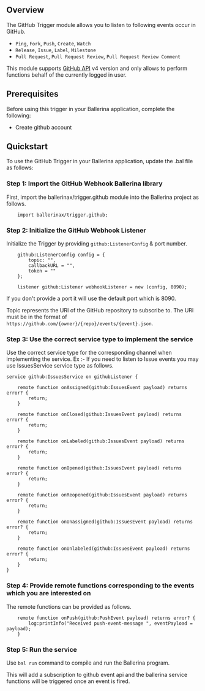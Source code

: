 
## Overview
The GitHub Trigger module allows you to listen to following events occur in GitHub. 
- `Ping`, `Fork`, `Push`, `Create`, `Watch`
- `Release`, `Issue`, `Label`, `Milestone`
- `Pull Request`, `Pull Request Review`, `Pull Request Review Comment`

This module supports [GitHub API](https://docs.github.com/en/graphql) v4 version and only allows to perform functions behalf of the currently logged in user.


## Prerequisites
Before using this trigger in your Ballerina application, complete the following:

* Create github account

## Quickstart
To use the GitHub Trigger in your Ballerina application, update the  .bal file as follows:

### Step 1: Import the GitHub Webhook Ballerina library
First, import the ballerinax/trigger.github module into the Ballerina project as follows.

```ballerina
    import ballerinax/trigger.github;
```

### Step 2: Initialize the GitHub Webhook Listener
Initialize the Trigger by providing `github:ListenerConfig` & port number.

```ballerina
    github:ListenerConfig config = {
        topic: "",
        callbackURL = "",
        token = ""
    };

    listener github:Listener webhookListener = new (config, 8090);
```

If you don't provide a port it will use the default port which is 8090.

Topic represents the URI of the GitHub repository to subscribe to. The URI must be in the format of `https://github.com/{owner}/{repo}/events/{event}.json`.

### Step 3: Use the correct service type to implement the service
Use the correct service type for the corresponding channel when implementing the service.
Ex :- If you need to listen to Issue events you may use IssuesService service type as follows.

```ballerina
service github:IssuesService on githubListener {
    
    remote function onAssigned(github:IssuesEvent payload) returns error? {
        return;
    }

    remote function onClosed(github:IssuesEvent payload) returns error? {
        return;
    } 

    remote function onLabeled(github:IssuesEvent payload) returns error? {
        return;
    }

    remote function onOpened(github:IssuesEvent payload) returns error? {
        return;
    }

    remote function onReopened(github:IssuesEvent payload) returns error? {
        return;
    }

    remote function onUnassigned(github:IssuesEvent payload) returns error? {
        return;
    }

    remote function onUnlabeled(github:IssuesEvent payload) returns error? {
        return;
    }
}
```

### Step 4: Provide remote functions corresponding to the events which you are interested on
The remote functions can be provided as follows.

```ballerina
    remote function onPush(github:PushEvent payload) returns error? {
        log:printInfo("Received push-event-message ", eventPayload = payload);
    }
```
### Step 5: Run the service 
Use `bal run` command to compile and run the Ballerina program.  


This will add a subscription to github event api and the ballerina service functions will be triggered once an event is fired.

